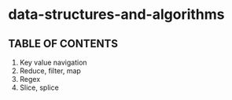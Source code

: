 # data-structures-and-algorithms

## TABLE OF CONTENTS
1. Key value navigation
2. Reduce, filter, map
3. Regex
4. Slice, splice
